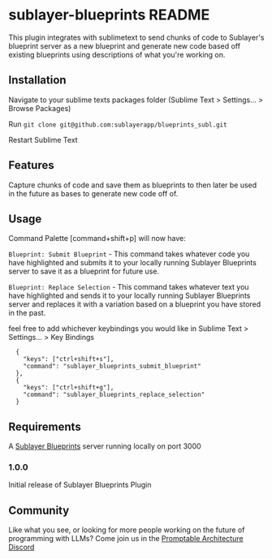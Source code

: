 # sublayer-blueprints README

This plugin integrates with sublimetext to send chunks of code to Sublayer's
blueprint server as a new blueprint and generate new code based off existing
blueprints using descriptions of what you're working on.

## Installation

Navigate to your sublime texts packages folder (Sublime Text > Settings... > Browse Packages)

Run `git clone git@github.com:sublayerapp/blueprints_subl.git`

Restart Sublime Text

## Features

Capture chunks of code and save them as blueprints to then later be used in the
future as bases to generate new code off of.

## Usage

Command Palette [command+shift+p] will now have:

`Blueprint: Submit Blueprint` - This command takes whatever code you
have highlighted and submits it to your locally running Sublayer Blueprints
server to save it as a blueprint for future use.

`Blueprint: Replace Selection` - This command takes whatever text you have
highlighted and sends it to your locally running Sublayer Blueprints server and
replaces it with a variation based on a blueprint you have stored in the past.

feel free to add whichever keybindings you would like in Sublime Text > Settings... > Key Bindings
```
  {
    "keys": ["ctrl+shift+s"],
    "command": "sublayer_blueprints_submit_blueprint"
  },
  {
    "keys": ["ctrl+shift+g"],
    "command": "sublayer_blueprints_replace_selection"
  }
```
## Requirements

A [Sublayer Blueprints](https://github.com/sublayerapp/blueprints) server running locally on port 3000

### 1.0.0

Initial release of Sublayer Blueprints Plugin

## Community

Like what you see, or looking for more people working on the future of
programming with LLMs? Come join us in the [Promptable Architecture
Discord](https://discord.gg/sjTJszPwXt)

